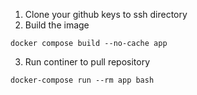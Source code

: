 1. Clone your github keys to ssh directory
2. Build the image 
```
docker compose build --no-cache app
```
3. Run continer to pull repository
```
docker-compose run --rm app bash
```
